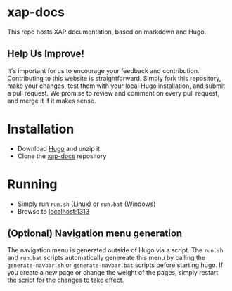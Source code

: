 # xap-docs

This repo hosts XAP documentation, based on markdown and Hugo.

## Help Us Improve!

It's important for us to encourage your feedback and contribution. Contributing to this website is straightforward. Simply fork this repository, make your changes, test them with your local Hugo installation, and submit a pull request. We promise to review and comment on every pull request, and merge it if it makes sense.


# Installation

- Download [Hugo](https://github.com/spf13/hugo/releases) and unzip it
- Clone the [xap-docs](https://github.com/Gigaspaces/xap-docs) repository 

# Running

- Simply run `run.sh` (Linux) or `run.bat` (Windows)
- Browse to [localhost:1313](http://localhost:1313)

## (Optional) Navigation menu generation

The navigation menu is generated outside of Hugo via a script. The `run.sh` and `run.bat` scripts automatically genereate this menu by calling the `generate-navbar.sh` or `generate-navbar.bat` scripts before starting hugo. If you create a new page or change the weight of the pages, simply restart the script for the changes to take effect.

